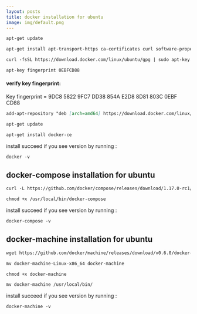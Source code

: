 ```yaml
---
layout: posts
title: docker installation for ubuntu
image: img/default.png
---
```


```markdown
apt-get update

apt-get install apt-transport-https ca-certificates curl software-properties-common

curl -fsSL https://download.docker.com/linux/ubuntu/gpg | sudo apt-key add -
```

```markdown
apt-key fingerprint 0EBFCD88
```

#### verify key fingerprint:

Key fingerprint = 9DC8 5822 9FC7 DD38 854A  E2D8 8D81 803C 0EBF CD88

```markdown
add-apt-repository "deb [arch=amd64] https://download.docker.com/linux/ubuntu $(lsb_release -cs) stable"

apt-get update

apt-get install docker-ce
```

install succeed if you see version by running :

```markdown
docker -v
```

## docker-compose installation for ubuntu

```markdown
curl -L https://github.com/docker/compose/releases/download/1.17.0-rc1/docker-compose-`uname -s`-`uname -m` > /usr/local/bin/docker-compose

chmod +x /usr/local/bin/docker-compose
```

install succeed if you see version by running :

```markdown
docker-compose -v
```

## docker-machine installation for ubuntu

```markdown
wget https://github.com/docker/machine/releases/download/v0.6.0/docker-machine-$(uname -s)-$(uname -m)

mv docker-machine-Linux-x86_64 docker-machine

chmod +x docker-machine

mv docker-machine /usr/local/bin/
```

install succeed if you see version by running :

```markdown
docker-machine -v
```
